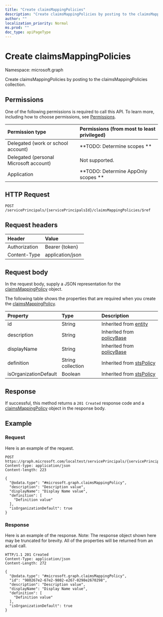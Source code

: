 ```yaml
---
title: "Create claimsMappingPolicies"
description: "Create claimsMappingPolicies by posting to the claimsMappingPolicies collection."
author: ""
localization_priority: Normal
ms.prod: ""
doc_type: apiPageType
---
```


# Create claimsMappingPolicies

Namespace: microsoft.graph

Create claimsMappingPolicies by posting to the claimsMappingPolicies collection.

## Permissions
One of the following permissions is required to call this API. To learn more, including how to choose permissions, see [Permissions](/concepts/permissions-reference.md).

|Permission type|Permissions (from most to least privileged)|
|:---|:---|
|Delegated (work or school account)|**TODO: Determine scopes **|
|Delegated (personal Microsoft account)|Not supported.|
|Application|**TODO: Determine AppOnly scopes **|

## HTTP Request
<!-- {
  "blockType": "ignored"
}
-->
``` http
POST /servicePrincipals/{servicePrincipalsId}/claimsMappingPolicies/$ref
```

## Request headers
|Header|Value|
|:---|:---|
|Authorization|Bearer {token}|
|Content-Type|application/json|

## Request body
In the request body, supply a JSON representation for the [claimsMappingPolicy](../resources/claimsmappingpolicy.md) object.

The following table shows the properties that are required when you create the [claimsMappingPolicy](../resources/claimsmappingpolicy.md).

|Property|Type|Description|
|:---|:---|:---|
|id|String| Inherited from [entity](../resources/entity.md)|
|description|String| Inherited from [policyBase](../resources/policybase.md)|
|displayName|String| Inherited from [policyBase](../resources/policybase.md)|
|definition|String collection| Inherited from [stsPolicy](../resources/stspolicy.md)|
|isOrganizationDefault|Boolean| Inherited from [stsPolicy](../resources/stspolicy.md)|



## Response
If successful, this method returns a `201 Created` response code and a [claimsMappingPolicy](../resources/claimsmappingpolicy.md) object in the response body.

## Example

### Request
Here is an example of the request.
<!-- {
  "blockType": "request",
  "name": "create_claimsmappingpolicy_from_"
}
-->
``` http
POST https://graph.microsoft.com/localtest/servicePrincipals/{servicePrincipalsId}/claimsMappingPolicies
Content-type: application/json
Content-length: 223

{
  "@odata.type": "#microsoft.graph.claimsMappingPolicy",
  "description": "Description value",
  "displayName": "Display Name value",
  "definition": [
    "Definition value"
  ],
  "isOrganizationDefault": true
}
```

### Response
Here is an example of the response. Note: The response object shown here may be truncated for brevity. All of the properties will be returned from an actual call.
<!-- {
  "blockType": "response",
  "truncated": true,
  "@odata.type": "microsoft.graph.claimsmappingpolicy"
}
-->
``` http
HTTP/1.1 201 Created
Content-Type: application/json
Content-Length: 272

{
  "@odata.type": "#microsoft.graph.claimsMappingPolicy",
  "id": "980267e2-67e2-9802-e267-0298e2670298",
  "description": "Description value",
  "displayName": "Display Name value",
  "definition": [
    "Definition value"
  ],
  "isOrganizationDefault": true
}
```

